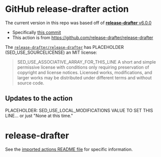 # GitHub release-drafter action

The current version in this repo was based off of [**release-drafter** v6.0.0](https://github.com/release-drafter/release-drafter/releases/tag/v6.0.0)
- Specifically [this commit](https://github.com/release-drafter/release-drafter/commit/7cf306f56b79636bb76931494ccf29fc893763bd)
- This action is from https://github.com/release-drafter/release-drafter

The [`release-drafter/release-drafter`](https://github.com/release-drafter/release-drafter) has PLACEHOLDER (SED_USE_SOURCELICENSE) an MIT license:
> SED_USE_ASSOCIATIVE_ARRAY_FOR_THIS_LINE
> A short and simple permissive license with conditions only requiring preservation of copyright and license notices. Licensed works, modifications, and larger works may be distributed under different terms and without source code.

## Updates to the action

PLACEHOLDER: SED_USE_LOCAL_MODIFICATIONS VALUE TO SET THIS LINE... or just "None at this time."

# release-drafter

See the [imported actions README file](release-drafter__README.md) for specific information.
